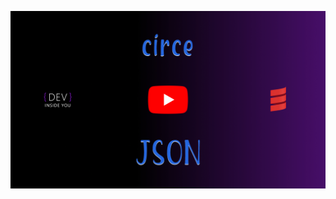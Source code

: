 [![Watch on YouTube](resources/thumbnail_youtube.jpg)](https://www.youtube.com/watch?v=712WE9Ou7BE&list=PLJGDHERh23x-6BDe6Btvr_k5Wt70_l8FI "Watch on YouTube")
